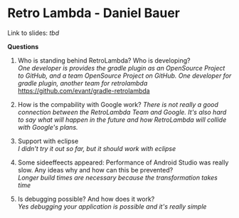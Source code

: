 # Retro Lambda - Daniel Bauer

Link to slides: *tbd*

<b>Questions</b>

1. Who is standing behind RetroLambda? Who is developing?<br> 
*One developer is provides the gradle plugin as an OpenSource Project to GitHub, and a team 
OpenSource Project on GitHub. One developer for gradle plugin, another team for retrolambda*
<br>https://github.com/evant/gradle-retrolambda

2. How is the compability with Google work?
*There is not really a good connection between the RetroLambda Team and Google. It's also hard to say what will happen in the future and how RetroLambda will collide with Google's plans.*

3. Support with eclipse<br>
*I didn't try it out so far, but it should work with eclipse*

4. Some sideeffeects appeared: Performance of Android Studio was really slow. Any ideas why and how can this be prevented?<br>
*Longer build times are necessary because the transformation takes time*

5. Is debugging possible? And how does it work?<br>
*Yes debugging your application is possible and it's really simple*
